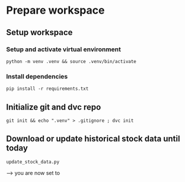 # Prepare workspace
## Setup workspace
### Setup and activate virtual environment
```
python -m venv .venv && source .venv/bin/activate
```
### Install dependencies
```
pip install -r requirements.txt
```

## Initialize git and dvc repo
```
git init && echo ".venv" > .gitignore ; dvc init
```

## Download or update historical stock data until today
```
update_stock_data.py
```

--> you are now set to 